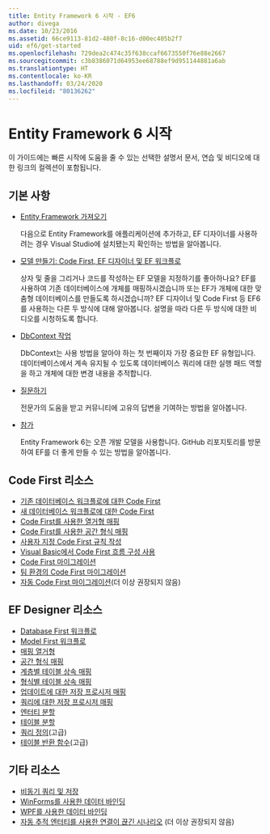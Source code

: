 ```yaml
---
title: Entity Framework 6 시작 - EF6
author: divega
ms.date: 10/23/2016
ms.assetid: 66ce9113-81d2-480f-8c16-d00ec405b2f7
uid: ef6/get-started
ms.openlocfilehash: 729dea2c474c35f638ccaf6673550f76e88e2667
ms.sourcegitcommit: c3b8386071d64953ee68788ef9d951144881a6ab
ms.translationtype: HT
ms.contentlocale: ko-KR
ms.lasthandoff: 03/24/2020
ms.locfileid: "80136262"
---
```

# <a name="get-started-with-entity-framework-6"></a>Entity Framework 6 시작

이 가이드에는 빠른 시작에 도움을 줄 수 있는 선택한 설명서 문서, 연습 및 비디오에 대한 링크의 컬렉션이 포함됩니다.

## <a name="fundamentals"></a>기본 사항

* [Entity Framework 가져오기](~/ef6/fundamentals/install.md)

  다음으로 Entity Framework를 애플리케이션에 추가하고, EF 디자이너를 사용하려는 경우 Visual Studio에 설치됐는지 확인하는 방법을 알아봅니다.

* [모델 만들기: Code First, EF 디자이너 및 EF 워크플로](~/ef6/modeling/index.md)

  상자 및 줄을 그리거나 코드를 작성하는 EF 모델을 지정하기를 좋아하나요?
EF를 사용하여 기존 데이터베이스에 개체를 매핑하시겠습니까 또는 EF가 개체에 대한 맞춤형 데이터베이스를 만들도록 하시겠습니까?
EF 디자이너 및 Code First 등 EF6를 사용하는 다른 두 방식에 대해 알아봅니다.
설명을 따라 다른 두 방식에 대한 비디오를 시청하도록 합니다.

* [DbContext 작업](~/ef6/fundamentals/working-with-dbcontext.md)

  DbContext는 사용 방법을 알아야 하는 첫 번째이자 가장 중요한 EF 유형입니다. 데이터베이스에서 계속 유지될 수 있도록 데이터베이스 쿼리에 대한 실행 패드 역할을 하고 개체에 대한 변경 내용을 추적합니다.

* [질문하기](~/ef6/resources/get-help.md)

  전문가의 도움을 받고 커뮤니티에 고유의 답변을 기여하는 방법을 알아봅니다.

* [참가](https://github.com/aspnet/EntityFramework6/)

  Entity Framework 6는 오픈 개발 모델을 사용합니다. GitHub 리포지토리를 방문하여 EF를 더 좋게 만들 수 있는 방법을 알아봅니다.

## <a name="code-first-resources"></a>Code First 리소스

  - [기존 데이터베이스 워크플로에 대한 Code First](~/ef6/modeling/code-first/workflows/existing-database.md)
  - [새 데이터베이스 워크플로에 대한 Code First](~/ef6/modeling/code-first/workflows/new-database.md)
  - [Code First를 사용한 열거형 매핑](~/ef6/modeling/code-first/data-types/enums.md)
  - [Code First를 사용한 공간 형식 매핑](~/ef6/modeling/code-first/data-types/spatial.md)
  - [사용자 지정 Code First 규칙 작성](~/ef6/modeling/code-first/conventions/custom.md)
  - [Visual Basic에서 Code First 흐름 구성 사용](~/ef6/modeling/code-first/fluent/vb.md)
  - [Code First 마이그레이션](~/ef6/modeling/code-first/migrations/index.md)
  - [팀 환경의 Code First 마이그레이션](~/ef6/modeling/code-first/migrations/teams.md)
  - [자동 Code First 마이그레이션](~/ef6/modeling/code-first/migrations/automatic.md)(더 이상 권장되지 않음)

## <a name="ef-designer-resources"></a>EF Designer 리소스
  - [Database First 워크플로](~/ef6/modeling/designer/workflows/database-first.md)
  - [Model First 워크플로](~/ef6/modeling/designer/workflows/model-first.md)
  - [매핑 열거형](~/ef6/modeling/designer/data-types/enums.md)
  - [공간 형식 매핑](~/ef6/modeling/designer/data-types/spatial.md)
  - [계층별 테이블 상속 매핑](~/ef6/modeling/designer/inheritance/tph.md)
  - [형식별 테이블 상속 매핑](~/ef6/modeling/designer/inheritance/tpt.md)
  - [업데이트에 대한 저장 프로시저 매핑](~/ef6/modeling/designer/stored-procedures/cud.md)
  - [쿼리에 대한 저장 프로시저 매핑](~/ef6/modeling/designer/stored-procedures/query.md)
  - [엔터티 분할](~/ef6/modeling/designer/entity-splitting.md)
  - [테이블 분할](~/ef6/modeling/designer/table-splitting.md)
  - [쿼리 정의](~/ef6/modeling/designer/advanced/defining-query.md)(고급)
  - [테이블 반환 함수](~/ef6/modeling/designer/advanced/tvfs.md)(고급)

## <a name="other-resources"></a>기타 리소스
  - [비동기 쿼리 및 저장](~/ef6/fundamentals/async.md)
  - [WinForms를 사용한 데이터 바인딩](~/ef6/fundamentals/databinding/winforms.md)
  - [WPF를 사용한 데이터 바인딩](~/ef6/fundamentals/databinding/wpf.md)
  - [자동 추적 엔터티를 사용한 연결이 끊긴 시나리오](~/ef6/fundamentals/disconnected-entities/self-tracking-entities/walkthrough.md) (더 이상 권장되지 않음)
